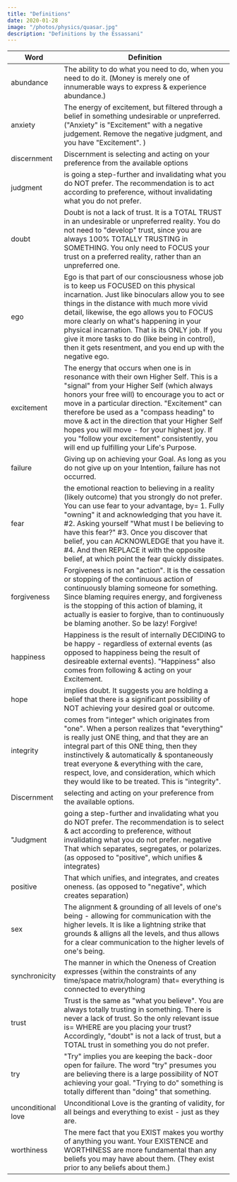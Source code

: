 ```yaml
---
title: "Definitions"
date: 2020-01-28
image: "/photos/physics/quasar.jpg"
description: "Definitions by the Essassani"
---
```




Word | Definition 
--- | ---
abundance | The ability to do what you need to do, when you need to do it. (Money is merely one of innumerable ways to express & experience abundance.)
anxiety | The energy of excitement, but filtered through a belief in something undesirable or unpreferred.  ("Anxiety" is "Excitement" with a negative judgement.   Remove the negative judgment, and you have "Excitement". )
discernment | Discernment is selecting and acting on your preference from the available options
judgment | is going a step-further and invalidating what you do NOT prefer. The recommendation is to act according to preference, without invalidating what you do not prefer.
doubt | Doubt is not a lack of trust. It is a TOTAL TRUST in an undesirable or unpreferred reality.  You do not need to "develop" trust, since you are always 100% TOTALLY TRUSTING in SOMETHING. You only need to FOCUS your trust on a preferred reality, rather than an unpreferred one.
ego | Ego is that part of our consciousness whose job is to keep us FOCUSED on this physical incarnation. Just like binoculars allow you to see things in the distance with much more vivid detail, likewise, the ego allows you to FOCUS more clearly on what's happening in your physical incarnation. That is its ONLY job. If you give it more tasks to do (like being in control), then it gets resentment, and you end up with the negative ego.
excitement | The energy that occurs when one is in resonance with their own Higher Self.    This is a "signal" from your Higher Self (which always honors your free will) to encourage you to act or move in a particular direction. "Excitement" can therefore be used as a "compass heading" to move & act in the direction that your Higher Self hopes you will move - for your highest joy.   If you "follow your excitement" consistently, you will end up fulfilling your Life's Purpose.
failure | Giving up on achieving your Goal. As long as you do not give up on your Intention, failure has not occurred.
fear | the emotional reaction to believing in a reality (likely outcome) that you strongly do not prefer. You can use fear to your advantage, by=  1. Fully "owning" it and acknowledging that you have it. #2. Asking yourself     "What must I be believing to have this fear?" #3. Once you discover that belief, you can ACKNOWLEDGE that you have it. #4. And then REPLACE it with the opposite belief, at which point the fear quickly dissipates.
forgiveness | Forgiveness is not an "action". It is the cessation or stopping of the continuous action of continuously blaming someone for something.  Since blaming requires energy, and forgiveness is the stopping of this action of blaming, it actually is easier to forgive, than to continuously be blaming another.    So be lazy!   Forgive!
happiness | Happiness is the result of internally DECIDING to be happy - regardless of external events (as opposed to happiness being the result of desireable external events). "Happiness" also comes from following & acting on your Excitement.
hope | implies doubt. It suggests you are holding a belief that there is a significant possibility of NOT achieving your desired goal or outcome.
integrity | comes from "integer" which originates from "one". When a person realizes that "everything" is really just ONE thing, and that they are an integral part of this ONE thing, then they instinctively & automatically & spontaneously treat everyone & everything with the care, respect, love, and consideration, which which they would like to be treated.  This is "integrity".
Discernment | selecting and acting on your preference from the available options.
"Judgment | going a step-further and invalidating what you do NOT prefer. The recommendation is to select & act according to preference, without invalidating what you do not prefer. negative 	That which separates, segregates, or polarizes. (as opposed to "positive", which unifies & integrates)
positive | That which unifies, and integrates, and creates oneness. (as opposed to "negative", which creates separation)
sex | The alignment & grounding of all levels of one's being - allowing for communication with the higher levels. It is like a lightning strike that grounds & alligns all the levels, and thus allows for a clear communication to the higher levels of one's being.
synchronicity |	The manner in which the Oneness of Creation expresses {within the constraints of any time/space matrix/hologram) that=  everything is connected to everything
trust | Trust is the same as "what you believe". You are always totally trusting in something. There is never a lack of trust. So the only relevant issue is=   WHERE are you placing your trust? Accordingly, "doubt" is not a lack of trust, but a TOTAL trust in something you do not prefer.
try | "Try" implies you are keeping the back-door open for failure. The word "try" presumes you are believing there is a large possibility of NOT achieving your goal. "Trying to do" something is totally different than "doing" that something.
unconditional love | Unconditional Love is the granting of validity,  for all beings and everything to exist - just as they are.
worthiness |	The mere fact that you EXIST makes you worthy of anything you want. Your EXISTENCE and WORTHINESS are more fundamental than any beliefs you may have about them.   (They exist prior to any beliefs about them.)
